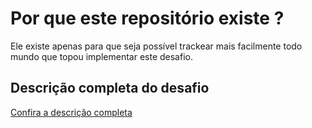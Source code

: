 # Por que este repositório existe ?

Ele existe apenas para que seja possível trackear mais facilmente todo mundo que topou implementar este desafio. 

## Descrição completa do desafio

[Confira a descrição completa](/descricao-completa.md)

